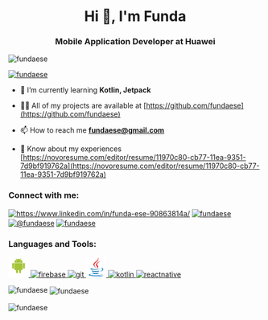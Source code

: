 <h1 align="center">Hi 👋, I'm Funda</h1>
<h3 align="center">Mobile Application Developer at Huawei</h3>

<p align="left"> <img src="https://komarev.com/ghpvc/?username=fundaese&label=Profile%20views&color=0e75b6&style=flat" alt="fundaese" /> </p>

<p align="left"> <a href="https://github.com/ryo-ma/github-profile-trophy"><img src="https://github-profile-trophy.vercel.app/?username=fundaese" alt="fundaese" /></a> </p>

- 🌱 I’m currently learning **Kotlin, Jetpack**

- 👨‍💻 All of my projects are available at [https://github.com/fundaese](https://github.com/fundaese)

- 📫 How to reach me **fundaese@gmail.com**

- 📄 Know about my experiences [https://novoresume.com/editor/resume/11970c80-cb77-11ea-9351-7d9bf919762a](https://novoresume.com/editor/resume/11970c80-cb77-11ea-9351-7d9bf919762a)

<h3 align="left">Connect with me:</h3>
<p align="left">
<a href="https://linkedin.com/in/https://www.linkedin.com/in/funda-ese-90863814a/" target="blank"><img align="center" src="https://raw.githubusercontent.com/rahuldkjain/github-profile-readme-generator/master/src/images/icons/Social/linked-in-alt.svg" alt="https://www.linkedin.com/in/funda-ese-90863814a/" height="30" width="40" /></a>
<a href="https://instagram.com/fundaese" target="blank"><img align="center" src="https://raw.githubusercontent.com/rahuldkjain/github-profile-readme-generator/master/src/images/icons/Social/instagram.svg" alt="fundaese" height="30" width="40" /></a>
<a href="https://medium.com/@fundaese" target="blank"><img align="center" src="https://raw.githubusercontent.com/rahuldkjain/github-profile-readme-generator/master/src/images/icons/Social/medium.svg" alt="@fundaese" height="30" width="40" /></a>
<a href="https://www.hackerrank.com/fundaese" target="blank"><img align="center" src="https://raw.githubusercontent.com/rahuldkjain/github-profile-readme-generator/master/src/images/icons/Social/hackerrank.svg" alt="fundaese" height="30" width="40" /></a>
</p>

<h3 align="left">Languages and Tools:</h3>
<p align="left"> <a href="https://developer.android.com" target="_blank"> <img src="https://raw.githubusercontent.com/devicons/devicon/master/icons/android/android-original-wordmark.svg" alt="android" width="40" height="40"/> </a> <a href="https://firebase.google.com/" target="_blank"> <img src="https://www.vectorlogo.zone/logos/firebase/firebase-icon.svg" alt="firebase" width="40" height="40"/> </a> <a href="https://git-scm.com/" target="_blank"> <img src="https://www.vectorlogo.zone/logos/git-scm/git-scm-icon.svg" alt="git" width="40" height="40"/> </a> <a href="https://www.java.com" target="_blank"> <img src="https://raw.githubusercontent.com/devicons/devicon/master/icons/java/java-original.svg" alt="java" width="40" height="40"/> </a> <a href="https://kotlinlang.org" target="_blank"> <img src="https://www.vectorlogo.zone/logos/kotlinlang/kotlinlang-icon.svg" alt="kotlin" width="40" height="40"/> </a> <a href="https://reactnative.dev/" target="_blank"> <img src="https://reactnative.dev/img/header_logo.svg" alt="reactnative" width="40" height="40"/> </a> </p>

<p><img align="left" src="https://github-readme-stats.vercel.app/api/top-langs?username=fundaese&show_icons=true&locale=en&layout=compact" alt="fundaese" /></p>

<p>&nbsp;<img align="center" src="https://github-readme-stats.vercel.app/api?username=fundaese&show_icons=true&locale=en" alt="fundaese" /></p>

<p><img align="center" src="https://github-readme-streak-stats.herokuapp.com/?user=fundaese&" alt="fundaese" /></p>
